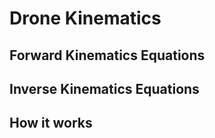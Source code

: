 # Drone Kinematics

## Forward Kinematics Equations

## Inverse Kinematics Equations

## How it works
